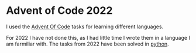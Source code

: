 # Advent of Code 2022
I used the [Advent Of Code](https://adventofcode.com/) tasks for learning different languages.

For 2022 I have not done this, as I had little time I wrote them in a language I am farmiliar with.
The tasks from 2022 have been solved in [python](https://python.org/).